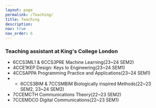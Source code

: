 ```yaml
---
layout: page
permalink: /Teaching/
title: Teaching
description: 
nav: true
nav_order: 6
---
```


### Teaching assistant at King's College London
- 6CCS3ML1 & 6CCS3PRE Machine Learning(23~24 SEM2)
- 4CCE1KEP Design: Keys to Engineering(23~24 SEM1)
- 4CCSAPPA Programming Practice and Applications(23~24 SEM1)
- - 6CCS3BIM & 7CCSMBIM Biologically inspired Methods(22~23 SEM2, 23~24 SEM2)
- 7CCEMCTH Communications Theory(22~23 SEM2)
- 7CCEMDCO Digital Communications(22~23 SEM1)



